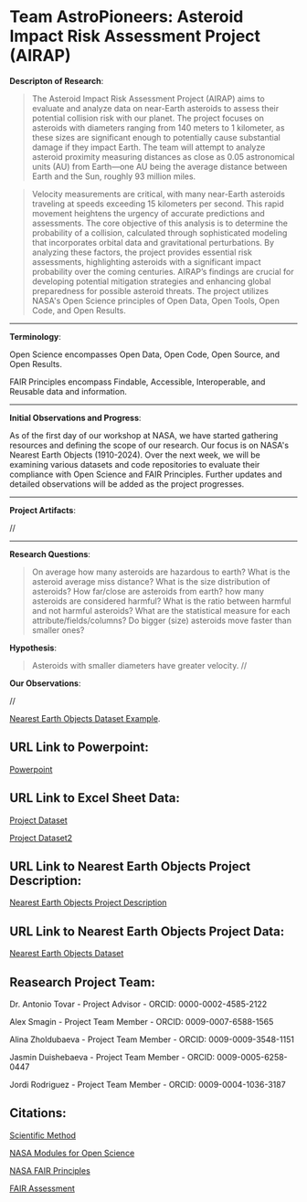 # Team AstroPioneers: Asteroid Impact Risk Assessment Project (AIRAP)

**Descripton of Research**:

> The Asteroid Impact Risk Assessment Project (AIRAP) aims to evaluate and analyze data on near-Earth asteroids to assess their potential collision risk with our planet. The project focuses on asteroids with diameters ranging from 140 meters to 1 kilometer, as these sizes are significant enough to potentially cause substantial damage if they impact Earth. The team will attempt to analyze asteroid proximity measuring distances as close as 0.05 astronomical units (AU) from Earth—one AU being the average distance between Earth and the Sun, roughly 93 million miles.

> Velocity measurements are critical, with many near-Earth asteroids traveling at speeds exceeding 15 kilometers per second. This rapid movement heightens the urgency of accurate predictions and assessments. The core objective of this analysis is to determine the probability of a collision, calculated through sophisticated modeling that incorporates orbital data and gravitational perturbations. By analyzing these factors, the project provides essential risk assessments, highlighting asteroids with a significant impact probability over the coming centuries. AIRAP’s findings are crucial for developing potential mitigation strategies and enhancing global preparedness for possible asteroid threats. The project utilizes NASA's Open Science principles of Open Data, Open Tools, Open Code, and Open Results. 

---

**Terminology**:

Open Science encompasses Open Data, Open Code, Open Source, and Open Results.

FAIR Principles encompass Findable, Accessible, Interoperable, and Reusable data and information.

---

**Initial Observations and Progress**:

As of the first day of our workshop at NASA, we have started gathering resources and defining the scope of our research. Our focus is on NASA's Nearest Earth Objects (1910-2024). Over the next week, we will be examining various datasets and code repositories to evaluate their compliance with Open Science and FAIR Principles. Further updates and detailed observations will be added as the project progresses.

---

**Project Artifacts**:

//

---

**Research Questions**:
> On average how many asteroids are hazardous to earth?
> What is the asteroid average miss distance?
> What is the size distribution of asteroids?
> How far/close are asteroids from earth?
> how many asteroids are considered harmful?
> What is the ratio between harmful and not harmful asteroids?
> What are the statistical measure for each attribute/fields/columns?
> Do bigger (size) asteroids move faster than smaller ones?
> 
**Hypothesis**:
> Asteroids with smaller diameters have greater velocity.
//

**Our Observations**:

//

[Nearest Earth Objects Dataset Example](https://www.kaggle.com/datasets/ivansher/nasa-nearest-earth-objects-1910-2024).

## URL Link to Powerpoint:

[Powerpoint]()

## URL Link to Excel Sheet Data:

[Project Dataset](https://docs.google.com/spreadsheets/d/1Q_QM-YqW9yW4P4PteW9sOijVi2MwfEhaOKOLoTSNZLk/edit?usp=sharing)

[Project Dataset2](https://drive.google.com/file/d/1Iq4aLBexODxbIgfd0wexota8q0TqEnM9/view?usp=sharing)

## URL Link to Nearest Earth Objects Project Description:

[Nearest Earth Objects Project Description](https://www.kaggle.com/datasets/ivansher/nasa-nearest-earth-objects-1910-2024)

## URL Link to Nearest Earth Objects Project Data:

[Nearest Earth Objects Dataset]()

## Reasearch Project Team:

Dr. Antonio Tovar - Project Advisor - ORCID: 0000-0002-4585-2122

Alex Smagin - Project Team Member - ORCID: 0009-0007-6588-1565

Alina Zholdubaeva - Project Team Member - ORCID: 0009-0009-3548-1151

Jasmin Duishebaeva - Project Team Member - ORCID: 0009-0005-6258-0447

Jordi Rodriguez - Project Team Member - ORCID: 0009-0004-1036-3187

## Citations:

[Scientific Method](https://en.wikipedia.org/wiki/Near-Earth_object)

[NASA Modules for Open Science](https://openscience101.org/about)

[NASA FAIR Principles](https://www.earthdata.nasa.gov/learn/articles/making-earth-science-data-fair#:~:text=NASA%20is%20working%20to%20ensure,FAIR)

[FAIR Assessment](https://www.f-uji.net/index.php)
